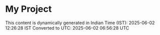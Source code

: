 # My Project

This content is dynamically generated in Indian Time (IST): 2025-06-02 12:26:28 IST
Converted to UTC: 2025-06-02 06:56:28 UTC
